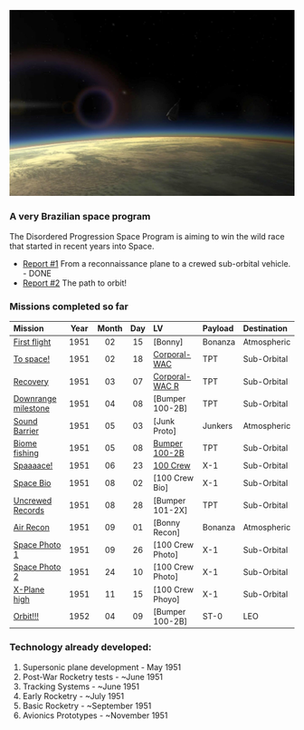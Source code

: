 
![](cover.jpg)
### A very Brazilian space program

The Disordered Progression Space Program is aiming to win the wild race that started in recent years into Space. 

* [Report #1](/reports/report-1.md) From a reconnaissance plane to a crewed sub-orbital vehicle. - DONE
* [Report #2](reports/report-2) The path to orbit!


### Missions completed so far 


| Mission                                               | Year | Month | Day | LV                                          | Payload    | Destination           |
|:------------------------------------------------------|:----:|:-----:|:---:|:--------------------------------------------|:-----------|:----------------------|
| [First flight](/missions/1951-02-15-first-launch.md)  | 1951 | 02    | 15  | [Bonny]                                     | Bonanza    | Atmospheric           |
| [To space!](/missions/1951-02-18-to-space.md)         | 1951 | 02    | 18  | [Corporal-WAC](/lvs/corporal-wac.md)        | TPT        | Sub-Orbital           |
| [Recovery](/missions/recovery.md)                     | 1951 | 03    | 07  | [Corporal-WAC R](/lvs/corporal-wac-r.md)    | TPT        | Sub-Orbital           |
| [Downrange milestone](/missions/downrange.md)         | 1951 | 04    | 08  | [Bumper 100-2B]                             | TPT        | Sub-Orbital           |
| [Sound Barrier](/missions/sound-barrier.md)           | 1951 | 05    | 03  | [Junk Proto]                                | Junkers    | Atmospheric           |
| [Biome fishing](/missions/biome-sr.md)                | 1951 | 05    | 08  | [Bumper 100-2B](/lvs/bumper-100-2b)         | TPT        | Sub-Orbital           |
| [Spaaaace!](/missions/crewed-so.md)                   | 1951 | 06    | 23  | [100 Crew](/lvs/100-crew)                   | X-1        | Sub-Orbital           |
| [Space Bio](/missions/crewed-bio.md)                  | 1951 | 08    | 02  | [100 Crew Bio]                              | X-1        | Sub-Orbital           |
| [Uncrewed Records](/missions/sr-records.md)           | 1951 | 08    | 28  | [Bumper 101-2X]                             | TPT        | Sub-Orbital           |
| [Air Recon](/missions/plane-photo.md)                 | 1951 | 09    | 01  | [Bonny Recon]                               | Bonanza    | Atmospheric           |
| [Space Photo 1](/missions/crewed-photo1.md)           | 1951 | 09    | 26  | [100 Crew Photo]                            | X-1        | Sub-Orbital           |
| [Space Photo 2](/missions/crewed-photo2.md)           | 1951 | 24    | 10  | [100 Crew Photo]                            | X-1        | Sub-Orbital           |
| [X-Plane high](/missions/xplane-high.md)              | 1951 | 11    | 15  | [100 Crew Phoyo]                            | X-1        | Sub-Orbital           |
| [Orbit!!!](/missions/first-orbit.md)                  | 1952 | 04    | 09  | [Bumper 100-2B]                             | ST-0       | LEO                   |

### Technology already developed:

1. Supersonic plane development - May 1951
1. Post-War Rocketry tests - ~June 1951
1. Tracking Systems - ~June 1951
1. Early Rocketry - ~July 1951
1. Basic Rocketry - ~September 1951
1. Avionics Prototypes - ~November 1951
